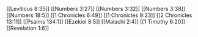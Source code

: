 [[Leviticus 8:35]]
[[Numbers 3:27]]
[[Numbers 3:32]]
[[Numbers 3:38]]
[[Numbers 18:5]]
[[1 Chronicles 6:49]]
[[1 Chronicles 9:23]]
[[2 Chronicles 13:11]]
[[Psalms 134:1]]
[[Ezekiel 8:5]]
[[Malachi 2:4]]
[[1 Timothy 6:20]]
[[Revelation 1:6]]
